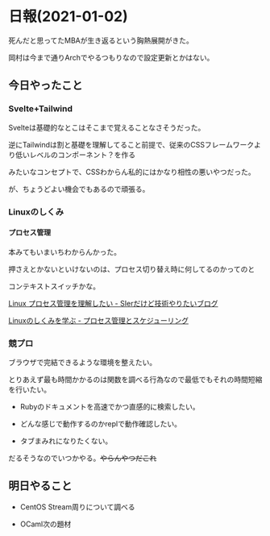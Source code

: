# 日報(2021-01-02)

死んだと思ってたMBAが生き返るという胸熱展開がきた。

岡村は今まで通りArchでやるつもりなので設定更新とかはない。

## 今日やったこと

### Svelte+Tailwind

Svelteは基礎的なとこはそこまで覚えることなさそうだった。

逆にTailwindは割と基礎を理解してること前提で、従来のCSSフレームワークより低いレベルのコンポーネント？を作る

みたいなコンセプトで、CSSわからん私的にはかなり相性の悪いやつだった。

が、ちょうどよい機会でもあるので頑張る。

### Linuxのしくみ

#### プロセス管理

本みてもいまいちわからんかった。

押さえとかないといけないのは、プロセス切り替え時に何してるのかってのと

コンテキストスイッチかな。

[Linux プロセス管理を理解したい - SIerだけど技術やりたいブログ](https://www.kimullaa.com/entry/2020/04/07/114746)

[Linuxのしくみを学ぶ - プロセス管理とスケジューリング](http://syuu1228.github.io/process_management_and_process_schedule/process_management_and_process_schedule.html)

### 競プロ

ブラウザで完結できるような環境を整えたい。

とりあえず最も時間かかるのは関数を調べる行為なので最低でもそれの時間短縮を行いたい。

* Rubyのドキュメントを高速でかつ直感的に検索したい。

* どんな感じで動作するのかreplで動作確認したい。

* タブまみれになりたくない。

だるそうなのでいつかやる。~~やらんやつだこれ~~

## 明日やること

* CentOS Stream周りについて調べる

* OCaml次の題材
